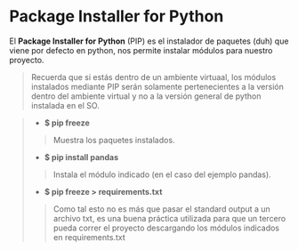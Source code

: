 # Package Installer for Python

El **Package Installer for Python** (PIP) es el instalador de paquetes (duh) que viene por defecto en python, nos permite instalar módulos para nuestro proyecto.
>Recuerda que si estás dentro de un ambiente virtuaal, los módulos instalados mediante PIP serán solamente pertenecientes a la versión dentro del ambiente virtual y no a la versión general de python instalada en el SO.  

>* **$ pip freeze**
>>Muestra los paquetes instalados.
>* **$ pip install pandas**
>>Instala el módulo indicado (en el caso del ejemplo pandas).
>* **$ pip freeze > requirements.txt**
>>Como tal esto no es más que pasar el standard output a un archivo txt, es una buena práctica utilizada para que un tercero pueda correr el proyecto descargando los módulos indicados en requirements.txt